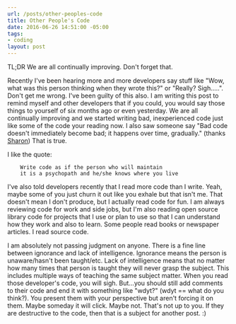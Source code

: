 ```yaml
---
url: /posts/other-peoples-code
title: Other People's Code
date: 2016-06-26 14:51:00 -05:00
tags:
- coding
layout: post
---
```


TL;DR We are all continually improving.  Don't forget that.

Recently I've been hearing more and more developers say stuff like "Wow, what was this person thinking when they wrote this?" or "Really?  Sigh.....".  Don't get me wrong.  I've been guilty of this also.  I am writing this post to remind myself and other developers that if you could, you would say those things to yourself of six months ago or even yesterday.  We are all continually improving and we started writing bad, inexperienced code just like some of the code your reading now.  I also saw someone say "Bad code doesn't immediately become bad; it happens over time, gradually." (thanks [Sharon](https://github.com/scichelli))  That is true.

I like the quote:

        Write code as if the person who will maintain
        it is a psychopath and he/she knows where you live

I've also told developers recently that I read more code than I write.  Yeah, maybe some of you just churn it out like you exhale but that isn't me.  That doesn't mean I don't produce, but I actually read code for fun.  I am always reviewing code for work and side jobs, but I'm also reading open source library code for projects that I use or plan to use so that I can understand how they work and also to learn.  Some people read books or newspaper articles.  I read source code.

I am absolutely not passing judgment on anyone.  There is a fine line between ignorance and lack of intelligence.  Ignorance means the person is unaware/hasn't been taught/etc.  Lack of intelligence means that no matter how many times that person is taught they will never grasp the subject.  This includes multiple ways of teaching the same subject matter.  When you read those developer's code, you will sigh.  But...you should still add comments to their code and end it with something like "wdyt?" (wdyt == what do you think?).  You present them with your perspective but aren't forcing it on them.  Maybe someday it will click.  Maybe not. That's not up to you.  If they are destructive to the code, then that is a subject for another post. :)
